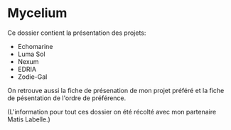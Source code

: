 # Mycelium
Ce dossier contient la présentation des projets:
 * Echomarine
 * Luma Sol
 * Nexum 
 * EDRIA 
 * Zodie-Gal
 
 On retrouve aussi la fiche de présenation de mon projet préféré et la fiche de pésentation de l'ordre de préférence.

(L'information pour tout ces dossier on été récolté avec mon partenaire Matis Labelle.)

